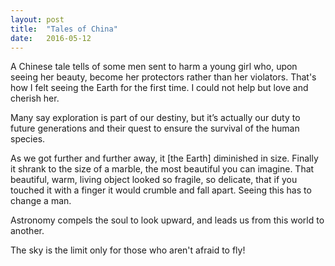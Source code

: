 ```yaml
---
layout: post
title:  "Tales of China"
date:   2016-05-12
---
```



A Chinese tale tells of some men sent to harm a young girl who, upon seeing her beauty, become her protectors rather than her violators. That's how I felt seeing the Earth for the first time. I could not help but love and cherish her.

Many say exploration is part of our destiny, but it’s actually our duty to future generations and their quest to ensure the survival of the human species.

As we got further and further away, it [the Earth] diminished in size. Finally it shrank to the size of a marble, the most beautiful you can imagine. That beautiful, warm, living object looked so fragile, so delicate, that if you touched it with a finger it would crumble and fall apart. Seeing this has to change a man.

Astronomy compels the soul to look upward, and leads us from this world to another.

The sky is the limit only for those who aren't afraid to fly!
